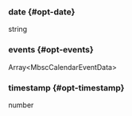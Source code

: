### date {#opt-date}

string


### events {#opt-events}

Array&lt;MbscCalendarEventData&gt;


### timestamp {#opt-timestamp}

number

